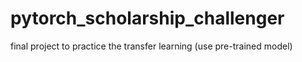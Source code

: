 # pytorch_scholarship_challenger
final project to practice the transfer learning (use pre-trained model) 
